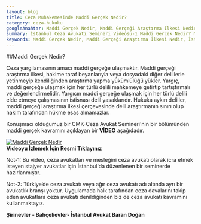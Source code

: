 ```yaml
---
layout: blog
title: Ceza Muhakemesinde Maddi Gerçek Nedir?
category: ceza-hukuku
googleAnahtar: Maddi Gerçek Nedir, Maddi Gerçeği Araştırma İlkesi Nedir, İstanbul avukat, ceza avukatı, ağır ceza avukatı, istanbul avukat, istanbul ceza avukatı
summary: İstanbul Ceza Avukatı Semineri Videosu-1 Maddi Gerçek Nedir? Maddi Gerçeği Araştırma İlkesi Nedir?  Ceza avukatlarına ve mesleğini ceza avukatı olarak icra etmek isteyen stajyer avukatlara yönelik İstanbul'da verdiğimiz mesleki seminer videosu
keywords: Maddi Gerçek Nedir, Maddi Gerçeği Araştırma İlkesi Nedir, İstanbul avukat, ceza avukatı, ağır ceza avukatı, istanbul avukat, istanbul ceza avukatı
---
```


##Maddi Gerçek Nedir? 

Ceza yargılamasının amacı maddi gerçeğe ulaşmaktır. Maddi gerçeği araştırma ilkesi, hakime taraf beyanlarıyla veya dosyadaki diğer delillerle yetinmeyip kendiliğinden araştırma yapma yükümlülüğü yükler. Yargıç, maddi gerçeğe ulaşmak için her türlü delili mahkemeye getirtip tartıştırmalı ve değerlendirmelidir. Yargıcın maddi gerçeğe ulaşmak için her türlü delili elde etmeye çalışmasının istisnası delil yasaklarıdır. Hukuka aykırı deliller, maddi gerçeği araştırma ilkesi çerçevesinde delil araştırmanın sınırı olup hakim tarafından hükme esas alınamazlar. 

Konuşmacı olduğumuz bir CMK-Ceza Avukat Semineri'nin bir bölümünden maddi gerçek kavramını açıklayan bir **VİDEO** aşağıdadır.

[![Maddi Gerçek Nedir](https://i.ytimg.com/vi/UW4D_SODeXQ/hqdefault.jpg)](https://youtu.be/4E7vF4TsPos "CMK Avukat Seminer Videosu")     
**Videoyu İzlemek İçin Resmi Tıklayınız**



Not-1: Bu video, ceza avukatları ve mesleğini ceza avukatı olarak icra etmek isteyen stajyer avukatlar için İstanbul'da düzenlenen bir seminerde hazırlanmıştır.

Not-2: Türkiye’de ceza avukatı veya ağır ceza avukatı adı altında ayrı bir avukatlık branşı yoktur. Uygulamada halk tarafından ceza davalarını takip eden avukatlara ceza avukatı denildiğinden biz de ceza avukatı kavramını kullanmaktayız.

**Şirinevler - Bahçelievler- İstanbul Avukat Baran Doğan**
